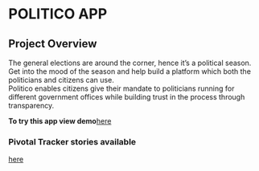
<h1>POLITICO APP</h1>
<h2>Project Overview</h2> 

The general elections are around the corner, hence it’s a political season. Get into the mood of 
the season and help build a platform which both the politicians and citizens can use.  
Politico enables citizens give their mandate to politicians running for different government offices 
while building trust in the process through transparency. 

<b>To try this app view demo</b><a href="https://francis-mwas.github.io/politico-app/UI">here</a>

<h3>Pivotal Tracker stories available </h3><a href="https://www.pivotaltracker.com/n/projects/2241744">here</a>
